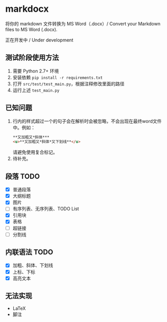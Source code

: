 # markdocx

将你的 markdown 文件转换为 MS Word（.docx）/ Convert your Markdown files to MS Word (.docx).

正在开发中 / Under development

## 测试阶段使用方法 

1. 需要 Python 2.7+ 环境
2. 安装依赖 `pip install -r requirements.txt`
3. 打开 `src/test/test_main.py`，根据注释修改里面的路径
4. 运行上述 `test_main.py` 

## 已知问题

1. 行内的样式超过一个的句子会在解析时会被忽略，不会出现在最终word文件中。例如：
    ```markdown
    **又加粗又*斜体***
    <u>**又加粗又*斜体*又下划线**</u>
    ```
    请避免使用复合标记。
2. 待补充。

## 段落 TODO 
- [x] 普通段落
- [x] 大纲标题
- [x] 图片
- [ ] 有序列表、无序列表、TODO List
- [x] 引用块
- [x] 表格
- [ ] 超链接
- [ ] 分割线

## 内联语法 TODO 

- [x] 加粗、斜体、下划线
- [x] 上标、下标
- [x] 高亮文本

## 无法实现
- LaTeX
- 脚注

